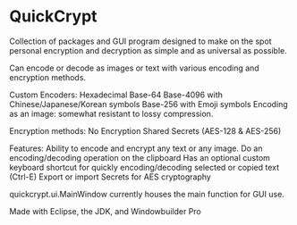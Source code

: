 # QuickCrypt

Collection of packages and GUI program designed to make on the spot personal encryption and decryption as simple and as universal as possible.

Can encode or decode as images or text with various encoding and encryption methods.

Custom Encoders:
Hexadecimal
Base-64
Base-4096 with Chinese/Japanese/Korean symbols
Base-256 with Emoji symbols
Encoding as an image: somewhat resistant to lossy compression.

Encryption methods:
No Encryption
Shared Secrets (AES-128 & AES-256)

Features:
Ability to encode and encrypt any text or any image.
Do an encoding/decoding operation on the clipboard
Has an optional custom keyboard shortcut for quickly encoding/decoding selected or copied text (Ctrl-E)
Export or import Secrets for AES cryptography

quickcrypt.ui.MainWindow currently houses the main function for GUI use.

Made with Eclipse, the JDK, and Windowbuilder Pro
